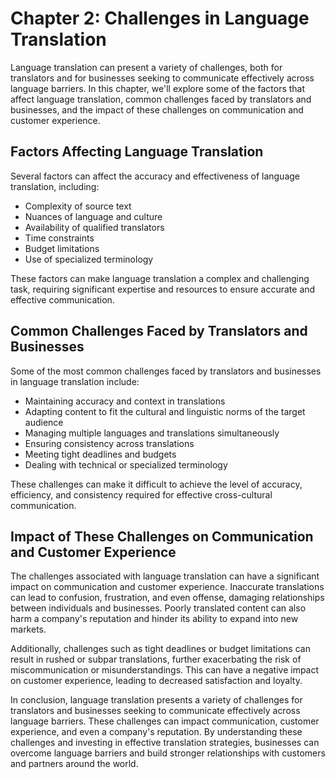 Chapter 2: Challenges in Language Translation
=============================================

Language translation can present a variety of challenges, both for translators and for businesses seeking to communicate effectively across language barriers. In this chapter, we'll explore some of the factors that affect language translation, common challenges faced by translators and businesses, and the impact of these challenges on communication and customer experience.

Factors Affecting Language Translation
--------------------------------------

Several factors can affect the accuracy and effectiveness of language translation, including:

* Complexity of source text
* Nuances of language and culture
* Availability of qualified translators
* Time constraints
* Budget limitations
* Use of specialized terminology

These factors can make language translation a complex and challenging task, requiring significant expertise and resources to ensure accurate and effective communication.

Common Challenges Faced by Translators and Businesses
-----------------------------------------------------

Some of the most common challenges faced by translators and businesses in language translation include:

* Maintaining accuracy and context in translations
* Adapting content to fit the cultural and linguistic norms of the target audience
* Managing multiple languages and translations simultaneously
* Ensuring consistency across translations
* Meeting tight deadlines and budgets
* Dealing with technical or specialized terminology

These challenges can make it difficult to achieve the level of accuracy, efficiency, and consistency required for effective cross-cultural communication.

Impact of These Challenges on Communication and Customer Experience
-------------------------------------------------------------------

The challenges associated with language translation can have a significant impact on communication and customer experience. Inaccurate translations can lead to confusion, frustration, and even offense, damaging relationships between individuals and businesses. Poorly translated content can also harm a company's reputation and hinder its ability to expand into new markets.

Additionally, challenges such as tight deadlines or budget limitations can result in rushed or subpar translations, further exacerbating the risk of miscommunication or misunderstandings. This can have a negative impact on customer experience, leading to decreased satisfaction and loyalty.

In conclusion, language translation presents a variety of challenges for translators and businesses seeking to communicate effectively across language barriers. These challenges can impact communication, customer experience, and even a company's reputation. By understanding these challenges and investing in effective translation strategies, businesses can overcome language barriers and build stronger relationships with customers and partners around the world.



